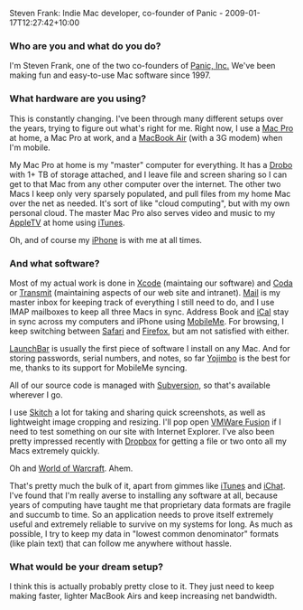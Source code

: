 Steven Frank: Indie Mac developer, co-founder of Panic - 2009-01-17T12:27:42+10:00

### Who are you and what do you do?

I'm Steven Frank, one of the two co-founders of [Panic, Inc.](http://www.panic.com/ "They make awesome Mac software.") We've been making fun and easy-to-use Mac software since 1997.

### What hardware are you using?

This is constantly changing. I've been through many different setups over the years, trying to figure out what's right for me. Right now, I use a [Mac Pro][mac-pro] at home, a Mac Pro at work, and a [MacBook Air][macbook-air] (with a 3G modem) when I'm mobile.

My Mac Pro at home is my "master" computer for everything. It has a [Drobo][] with 1+ TB of storage attached, and I leave file and screen sharing so I can get to that Mac from any other computer over the internet. The other two Macs I keep only very sparsely populated, and pull files from my home Mac over the net as needed. It's sort of like "cloud computing", but with my own personal cloud. The master Mac Pro also serves video and music to my [AppleTV][apple-tv] at home using [iTunes][itunes].

Oh, and of course my [iPhone][] is with me at all times.

### And what software?

Most of my actual work is done in [Xcode][] (maintaing our software) and [Coda][] or [Transmit][] (maintaining aspects of our web site and intranet). [Mail][] is my master inbox for keeping track of everything I still need to do, and I use IMAP mailboxes to keep all three Macs in sync. Address Book and [iCal][] stay in sync across my computers and iPhone using [MobileMe][mobile-me]. For browsing, I keep switching between [Safari][] and [Firefox][], but am not satisfied with either.

[LaunchBar][] is usually the first piece of software I install on any Mac. And for storing passwords, serial numbers, and notes, so far [Yojimbo][] is the best for me, thanks to its support for MobileMe syncing.

All of our source code is managed with [Subversion][], so that's available wherever I go.

I use [Skitch][] a lot for taking and sharing quick screenshots, as well as lightweight image cropping and resizing. I'll pop open [VMWare Fusion][fusion] if I need to test something on our site with Internet Explorer. I've also been pretty impressed recently with [Dropbox][] for getting a file or two onto all my Macs extremely quickly.

Oh and [World of Warcraft][wow]. Ahem.

That's pretty much the bulk of it, apart from gimmes like [iTunes][] and [iChat][]. I've found that I'm really averse to installing any software at all, because years of computing have taught me that proprietary data formats are fragile and succumb to time. So an application needs to prove itself extremely useful and extremely reliable to survive on my systems for long. As much as possible, I try to keep my data in "lowest common denominator" formats (like plain text) that can follow me anywhere without hassle.

### What would be your dream setup?

I think this is actually probably pretty close to it. They just need to keep making faster, lighter MacBook Airs and keep increasing net bandwidth.

[mac-pro]: http://www.apple.com/macpro/ "The Intel-based Mac tower computer."
[macbook-air]: http://www.apple.com/macbookair/ "The super-thin Intel-based Mac laptop."
[drobo]: http://drobo.com/Products/drobo.html "A nice hardware-based backup system."
[apple-tv]: http://www.apple.com/appletv/ "The media station device."
[itunes]: http://www.apple.com/itunes/ "The infamous jukebox application."
[iphone]: http://www.apple.com/iphone/ "C'mon, you know what this is."
[xcode]: http://developer.apple.com/technology/tools.html "An IDE for Mac developers."
[coda]: http://panic.com/coda/ "A single-window HTML/web tool."
[transmit]: http://panic.com/transmit/ "An FTP/SFTP client for the Mac."
[mail]: http://www.apple.com/macosx/features/mail.html "The default Mac OS X mail client."
[ical]: http://www.apple.com/macosx/features/300.html#ical "Calendaring software included with Mac OS X."
[mobile-me]: http://www.me.com/ "An online 'cloud' service (mail, calendar, etc)."
[safari]: http://www.apple.com/safari/ "A fast web browser."
[firefox]: http://mozilla.com/firefox/ "The very popular open source web browser."
[launchbar]: http://obdev.at/products/launchbar/ "An application launcher and data manager for the Mac."
[yojimbo]: http://barebones.com/products/Yojimbo/ "Data 'bucket' software for the Mac."
[subversion]: http://subversion.tigris.org/ "A popular version control system."
[skitch]: http://skitch.com/ "An always-on image editor for the Mac."
[fusion]: http://vmware.com/products/fusion/ "A PC emulator for the Mac."
[dropbox]: http://getdropbox.com/ "Online syncing and storage."
[wow]: http://www.worldofwarcraft.com/ "A slightly popular fantasy MMORPG."
[itunes]: http://www.apple.com/itunes/ "The infamous jukebox application."
[ichat]: http://www.apple.com/macosx/features/ichat.html "An AIM/Jabber client included with Mac OS X."

